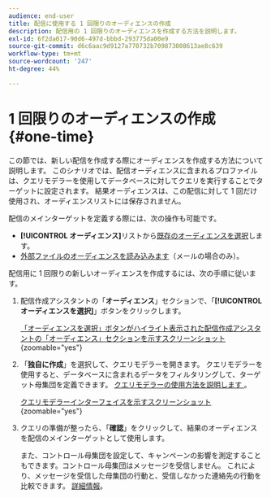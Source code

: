 ```yaml
---
audience: end-user
title: 配信に使用する 1 回限りのオーディエンスの作成
description: 配信用の 1 回限りのオーディエンスを作成する方法を説明します。
exl-id: 6f2da017-90d6-497d-bbbd-293775da00e9
source-git-commit: d6c6aac9d9127a770732b709873008613ae8c639
workflow-type: tm+mt
source-wordcount: '247'
ht-degree: 44%

---
```


# 1 回限りのオーディエンスの作成 {#one-time}

この節では、新しい配信を作成する際にオーディエンスを作成する方法について説明します。 このシナリオでは、配信オーディエンスに含まれるプロファイルは、クエリモデラーを使用してデータベースに対してクエリを実行することでターゲットに設定されます。 結果オーディエンスは、この配信に対して 1 回だけ使用され、オーディエンスリストには保存されません。

配信のメインターゲットを定義する際には、次の操作も可能です。
* **[!UICONTROL オーディエンス]**&#x200B;リストから[既存のオーディエンスを選択](add-audience.md)します。
* [外部ファイルのオーディエンスを読み込みます](file-audience.md)（メールの場合のみ）。

配信用に 1 回限りの新しいオーディエンスを作成するには、次の手順に従います。

1. 配信作成アシスタントの「**オーディエンス**」セクションで、「**[!UICONTROL オーディエンスを選択]**」ボタンをクリックします。

   [ 「オーディエンスを選択」ボタンがハイライト表示された配信作成アシスタントの「オーディエンス」セクションを示すスクリーンショット ](assets/segment-builder0.png){zoomable="yes"}

1. 「**独自に作成**」を選択して、クエリモデラーを開きます。 クエリモデラーを使用すると、データベースに含まれるデータをフィルタリングして、ターゲット母集団を定義できます。 [ クエリモデラーの使用方法を説明します ](../query/query-modeler-overview.md)。

   [ クエリモデラーインターフェイスを示すスクリーンショット ](assets/query-modeler.png){zoomable="yes"}

1. クエリの準備が整ったら、「**確認**」をクリックして、結果のオーディエンスを配信のメインターゲットとして使用します。

   また、コントロール母集団を設定して、キャンペーンの影響を測定することもできます。コントロール母集団はメッセージを受信しません。 これにより、メッセージを受信した母集団の行動と、受信しなかった連絡先の行動を比較できます。 [詳細情報](control-group.md)。